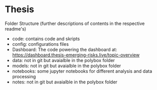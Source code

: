 # Thesis

Folder Structure (further descriptions of contents in the respective readme's)

- code: contains code and skripts
- config: configurations files
- Dashboard: The code powering the dashboard at: https://dashboard.thesis-emerging-risks.live/topic-overview
- data: not in git but avaialble in the polybox folder
- models: not in git but avaialble in the polybox folder
- notebooks: some jupyter notebooks for different analysis and data processing
- notes: not in git but avaialble in the polybox folder
